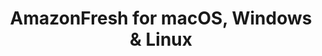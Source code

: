 ---
name: AmazonFresh
url: 'https://fresh.amazon.com'
category: Shopping
title: 'AmazonFresh for macOS, Windows & Linux'
key: amazonfresh

---
